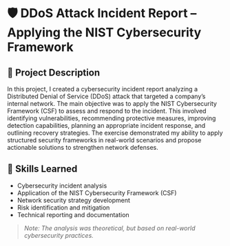 # 🛡️ DDoS Attack Incident Report – Applying the NIST Cybersecurity Framework

## 📝 Project Description

In this project, I created a cybersecurity incident report analyzing a Distributed Denial of Service (DDoS) attack that targeted a company’s internal network. The main objective was to apply the NIST Cybersecurity Framework (CSF) to assess and respond to the incident. This involved identifying vulnerabilities, recommending protective measures, improving detection capabilities, planning an appropriate incident response, and outlining recovery strategies. The exercise demonstrated my ability to apply structured security frameworks in real-world scenarios and propose actionable solutions to strengthen network defenses.

## 🧠 Skills Learned

- Cybersecurity incident analysis  
- Application of the NIST Cybersecurity Framework (CSF)  
- Network security strategy development  
- Risk identification and mitigation  
- Technical reporting and documentation

> *Note: The analysis was theoretical, but based on real-world cybersecurity practices.*

